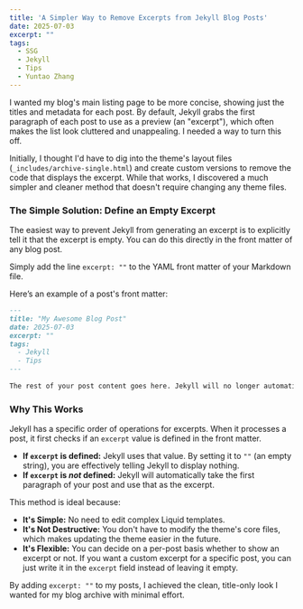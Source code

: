 ```yaml
---
title: 'A Simpler Way to Remove Excerpts from Jekyll Blog Posts'
date: 2025-07-03
excerpt: ""
tags:
  - SSG
  - Jekyll
  - Tips
  - Yuntao Zhang
---
```

 
I wanted my blog's main listing page to be more concise, showing just the titles and metadata for each post. By default, Jekyll grabs the first paragraph of each post to use as a preview (an "excerpt"), which often makes the list look cluttered and unappealing. I needed a way to turn this off.
 
Initially, I thought I'd have to dig into the theme's layout files (`_includes/archive-single.html`) and create custom versions to remove the code that displays the excerpt. While that works, I discovered a much simpler and cleaner method that doesn't require changing any theme files.
 
### The Simple Solution: Define an Empty Excerpt
 
The easiest way to prevent Jekyll from generating an excerpt is to explicitly tell it that the excerpt is empty. You can do this directly in the front matter of any blog post.
 
Simply add the line `excerpt: ""` to the YAML front matter of your Markdown file.
 
Here’s an example of a post's front matter:
 
```markdown
---
title: "My Awesome Blog Post"
date: 2025-07-03
excerpt: ""
tags:
  - Jekyll
  - Tips
---
 
The rest of your post content goes here. Jekyll will no longer automatically create a preview from this text.
```
 
### Why This Works
 
Jekyll has a specific order of operations for excerpts. When it processes a post, it first checks if an `excerpt` value is defined in the front matter.
 
*   **If `excerpt` is defined:** Jekyll uses that value. By setting it to `""` (an empty string), you are effectively telling Jekyll to display nothing.
*   **If `excerpt` is *not* defined:** Jekyll will automatically take the first paragraph of your post and use that as the excerpt.
 
This method is ideal because:
*   **It's Simple:** No need to edit complex Liquid templates.
*   **It's Not Destructive:** You don't have to modify the theme's core files, which makes updating the theme easier in the future.
*   **It's Flexible:** You can decide on a per-post basis whether to show an excerpt or not. If you want a custom excerpt for a specific post, you can just write it in the `excerpt` field instead of leaving it empty.
 
By adding `excerpt: ""` to my posts, I achieved the clean, title-only look I wanted for my blog archive with minimal effort.
